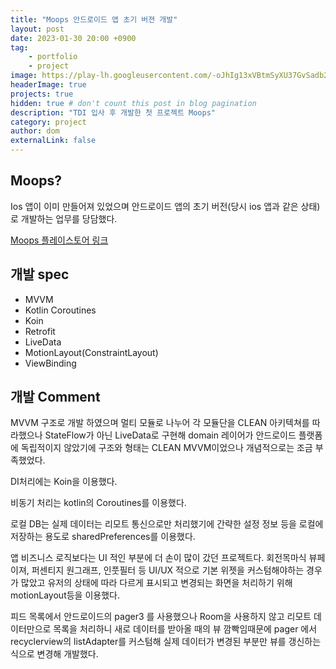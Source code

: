 ```yaml
---
title: "Moops 안드로이드 앱 초기 버젼 개발"
layout: post
date: 2023-01-30 20:00 +0900
tag: 
    - portfolio
    - project
image: https://play-lh.googleusercontent.com/-oJhIg13xVBtmSyXU37GvSadb2EQp2i_2IzGxi24lxAYvdebCS9gFUmSYe47Z7af3A66=w240-h480-rw
headerImage: true
projects: true
hidden: true # don't count this post in blog pagination
description: "TDI 입사 후 개발한 첫 프로젝트 Moops"
category: project
author: dom
externalLink: false
---
```


## Moops?

Ios 앱이 이미 만들어져 있었으며 안드로이드 앱의 초기 버전(당시 ios 앱과 같은 상태)로 개발하는 업무를 당담했다.  

[Moops 플레이스토어 링크](https://play.google.com/store/apps/details?id=com.bellins.moops)

## 개발 spec
- MVVM
- Kotlin Coroutines
- Koin
- Retrofit
- LiveData
- MotionLayout(ConstraintLayout)
- ViewBinding

## 개발 Comment

MVVM 구조로 개발 하였으며 멀티 모듈로 나누어 각 모듈단을 CLEAN 아키텍쳐를 따라했으나 StateFlow가 아닌 LiveData로 구현해 domain 레이어가 안드로이드 플랫폼에 독립적이지 않았기에 구조와 형태는 CLEAN MVVM이었으나 개념적으로는 조금 부족했었다.

DI처리에는 Koin을 이용했다.

비동기 처리는 kotlin의 Coroutines를 이용했다.

로컬 DB는 실제 데이터는 리모트 통신으로만 처리했기에 간략한 설정 정보 등을 로컬에 저장하는 용도로 sharedPreferences를 이용했다.

앱 비즈니스 로직보다는 UI 적인 부분에 더 손이 많이 갔던 프로젝트다. 회전목마식 뷰페이져, 퍼센티지 원그래프, 인풋필터 등 UI/UX 적으로 기본 위젯을 커스텀해야하는 경우가 많았고 유저의 상태에 따라 다르게 표시되고 변경되는 화면을 처리하기 위해 motionLayout등을 이용했다.

피드 목록에서 안드로이드의 pager3 를 사용했으나 Room을 사용하지 않고 리모트 데이터만으로 목록을 처리하니 새로 데이터를 받아올 때의 뷰 깜빡임때문에 pager 에서 recyclerview의 listAdapter를 커스텀해 실제 데이터가 변경된 부분만 뷰를 갱신하는 식으로 변경해 개발했다.
